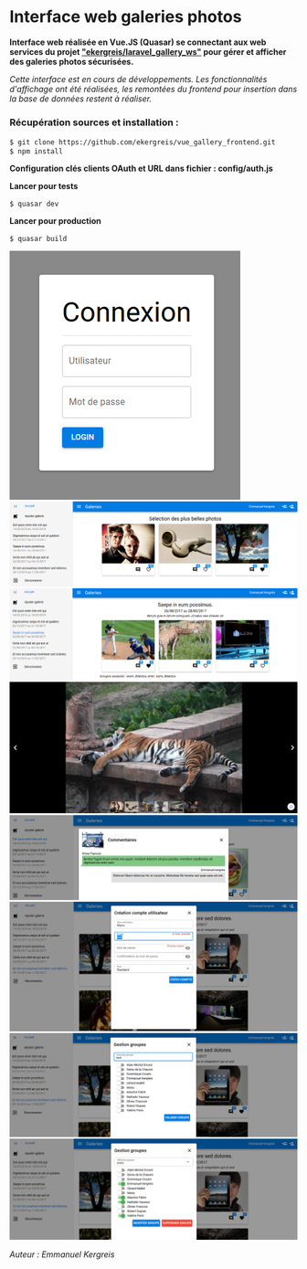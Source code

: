 # Interface web galeries photos

__Interface web réalisée en Vue.JS (Quasar) se connectant aux web services du projet ["ekergreis/laravel_gallery_ws"](https://github.com/ekergreis/laravel_gallery_ws) pour gérer et afficher des galeries photos sécurisées.__

*Cette interface est en cours de développements. Les fonctionnalités d'affichage ont été réalisées, les remontées du frontend pour insertion dans la base de données restent à réaliser.*

### Récupération sources et installation :

	$ git clone https://github.com/ekergreis/vue_gallery_frontend.git
	$ npm install

__Configuration clés clients OAuth et URL dans fichier : config/auth.js__

__Lancer pour tests__

	$ quasar dev

__Lancer pour production__

	$ quasar build

![Connexion](https://raw.githubusercontent.com/ekergreis/vue_gallery_frontend/master/img/demo_connexion.png)
![Accueil Best-of](https://raw.githubusercontent.com/ekergreis/vue_gallery_frontend/master/img/demo_bestof.png)
![Galerie](https://raw.githubusercontent.com/ekergreis/vue_gallery_frontend/master/img/demo_galerie.png)
![Diaporama](https://raw.githubusercontent.com/ekergreis/vue_gallery_frontend/master/img/demo_diaporama.png)
![Commentaires](https://raw.githubusercontent.com/ekergreis/vue_gallery_frontend/master/img/demo_comment.png)
![Config Utilisateur](https://raw.githubusercontent.com/ekergreis/vue_gallery_frontend/master/img/demo_user.png)
![Config Nouveau Groupe](https://raw.githubusercontent.com/ekergreis/vue_gallery_frontend/master/img/demo_groupe_new.png)
![Config Groupe Existant](https://raw.githubusercontent.com/ekergreis/vue_gallery_frontend/master/img/demo_groupe_exist.png)


*Auteur : Emmanuel Kergreis*
